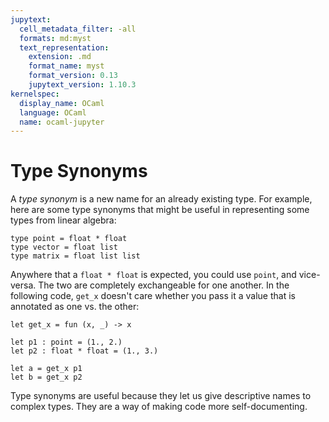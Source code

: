 ```yaml
---
jupytext:
  cell_metadata_filter: -all
  formats: md:myst
  text_representation:
    extension: .md
    format_name: myst
    format_version: 0.13
    jupytext_version: 1.10.3
kernelspec:
  display_name: OCaml
  language: OCaml
  name: ocaml-jupyter
---
```


# Type Synonyms

A *type synonym* is a new name for an already existing type. For example, here
are some type synonyms that might be useful in representing some types from
linear algebra:
```{code-cell} ocaml
type point = float * float
type vector = float list
type matrix = float list list
```

Anywhere that a `float * float` is expected, you could use `point`, and
vice-versa. The two are completely exchangeable for one another. In the
following code, `get_x` doesn't care whether you pass it a value that is
annotated as one vs. the other:

```{code-cell} ocaml
let get_x = fun (x, _) -> x

let p1 : point = (1., 2.)
let p2 : float * float = (1., 3.)

let a = get_x p1
let b = get_x p2
```

Type synonyms are useful because they let us give descriptive names to complex
types. They are a way of making code more self-documenting.

